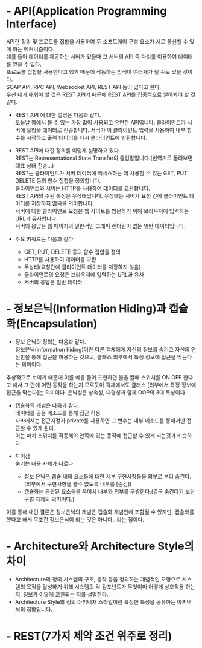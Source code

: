 # - API(Application Programming Interface)  
API란 정의 및 프로토콜 집합을 사용하여 두 소프트웨어 구성 요소가 서로 통신할 수 있게 하는 메커니즘이다.  
예를 들어 데이터를 제공하는 서버가 있을때 그 서버의 API 즉 다리를 이용하여 데이터를 얻을 수 있다.  
프로토콜 집합을 사용한다고 했기 때문에 작동하는 방식이 여러개가 될 수도 있을 것이다.  
SOAP API, RPC API, Websocket API, REST API 등이 있다고 한다.  
우선 내가 배워야 할 것은 REST API기 때문에 REST API를 집중적으로 알아봐야 할 것 같다.  

  - REST API 에 대한 설명은 다음과 같다.  
  오늘날 웹에서 볼 수 있는 가장 많이 사용되고 유연한 API입니다. 클라이언트가 서버에 요청을 데이터로 전송합니다. 서버가 이 클라이언트 입력을 사용하여 내부 함수를 시작하고 출력 데이터를 다시 클라이언트에 반환합니다.  

  - REST API에 대한 정의를 이렇게 설명하고 있다.  
  REST는 Representational State Transfer의 줄임말입니다.(번역기로 돌려보면 대표 상태 전송...)  
  REST는 클라이언트가 서버 데이터에 액세스하는 데 사용할 수 있는 GET, PUT, DELETE 등의 함수 집합을 정의합니다.  
  클라이언트와 서버는 HTTP를 사용하여 데이터를 교환합니다.  
  REST API의 주된 특징은 무상태입니다. 무상태는 서버가 요청 간에 클라이언트 데이터를 저장하지 않음을 의미합니다.  
  서버에 대한 클라이언트 요청은 웹 사이트를 방문하기 위해 브라우저에 입력하는 URL과 유사합니다.  
  서버의 응답은 웹 페이지의 일반적인 그래픽 렌더링이 없는 일반 데이터입니다.  

  - 주요 키워드는 다음과 같다  
    - GET, PUT, DELETE 등의 함수 집합을 정의  
    - HTTP를 사용하여 데이터를 교환  
    - 무상태(요청간에 클라이언트 데이터를 저장하지 않음)  
    - 클라이언트의 요청은 브라우저에 입력하는 URL과 유사  
    - 서버의 응답은 일반 데이터  


# - 정보은닉(Information Hiding)과 캡슐화(Encapsulation)  
  - 정보 은닉의 정의는 다음과 같다.  
  정보은닉(information hiding)이란 다른 객체에게 자신의 정보를 숨기고 자신의 연산만을 통해 접근을 허용하는 것으로, 클래스 외부에서 특정 정보에 접근을 막는다는 의미이다.  
  

  추상적으로 보이기 때문에 이를 예를 들어 표현하면 불을 끌때 스위치를 ON OFF 한다고 해서 그 안에 어떤 동작을 하는지 모르듯이 객체에서도 클래스 [외부에서 특정 정보에 접근을 막는다]는 의미이다.
  은닉성은 상속성, 다형성과 함께 OOP의 3대 특성이다.  

  - 캡슐화의 개념은 다음과 같다.  
  데이터를 공용 메소드를 통해 접근 허용  
  자바에서는 접근지정자 private를 사용하면 그 변수는 내부 메소드를 통해서만 접근할 수 있게 된다.  
  이는 마치 스위치를 작동해야 안쪽에 있는 동작에 접근할 수 있게 되는것과 비슷하다.  
  

  - 차이점  
  숨기는 내용 자체가 다르다.  
    - 정보 은닉은 캡슐 내의 요소들에 대한 세부 구현사항들을 외부로 부터 숨긴다.(외부에서 구현사항을 볼수 없도록 내부를 [숨김])  
    - 캡슐화는 관련된 요소들을 묶어서 내부와 외부를 구별한다.(결국 숨긴다기 보단 구별 자체의 의미이다.)  
  
  이를 통해 내린 결론은 정보은닉의 개념은 캡슐화 개념안에 포함될 수 있지만, 캡슐화를 했다고 해서 무조건 정보은닉이 되는 것은 아니다.. 라는 점이다.

# - Architecture와 Architecture Style의 차이  
  - Architecture의 정의
  시스템의 구조, 동작 등을 정의하는 개념적인 모형으로 시스템의 목적을 달성하기 위해 시스템의 각 컴포넌트가 무엇이며 어떻게 상호작용 하는지, 정보가 어떻게 교환되는 지를 설명한다.
  - Architecture Style의 정의
  아키텍처 스타일이란 특정한 특성을 공유하는 아키텍처의 집합입니다.
# - REST(7가지 제약 조건 위주로 정리)  